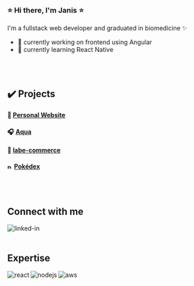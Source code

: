 ### ⭐ Hi there, I'm Janis ⭐

I'm a fullstack web developer and graduated in biomedicine ✨

- 🔭 currently working on frontend using Angular
- 🌱 currently learning React Native

<br>
<br>

## ✔️ Projects
#### 🌟 [Personal Website](https://janiscostadelli.github.io/personal-website/)
#### 🎧 [Aqua](http://ec2-3-83-69-28.compute-1.amazonaws.com:3000/)
#### 🚀 [labe-commerce](http://labenu-labecommerce.surge.sh/)
####  <img src="https://camo.githubusercontent.com/5a17d6f1d6c7dfb2086a49bb48e43a09b3689f622d26b6cbe46013cd4bf2850c/68747470733a2f2f706e67696d672e636f6d2f75706c6f6164732f706f6b6562616c6c2f706f6b6562616c6c5f504e47382e706e67" alt="pokeball" style="width:12px;"/>  [Pokédex](https://janiscostadelli.github.io/personal-website/) 
<br>
<br>

## Connect with me
[<img align="left" alt="linked-in" src="https://img.shields.io/badge/linkedin-%230077B5.svg?&style=for-the-badge&logo=linkedin&logoColor=white" />](https://www.linkedin.com/in/janiscostadelli/)

<br>
<br>

## Expertise
<img align="left" alt="react" src="https://img.shields.io/badge/react%20-%2320232a.svg?&style=for-the-badge&logo=react&logoColor=%2361DAFB" />
<img align="left" alt="nodejs" src="https://img.shields.io/badge/node.js%20-%2343853D.svg?&style=for-the-badge&logo=node.js&logoColor=white" />
<img align="left" alt="aws" src="https://img.shields.io/badge/Amazon%20AWS-%23232F3E?logo=amazon-aws&logoColor=white&style=for-the-badge" />
